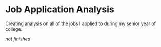 # Job Application Analysis #

Creating analysis on all of the jobs I applied to during my senior year of college. 

*not finished*
